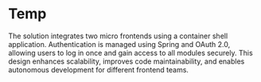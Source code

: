 # Temp
The solution integrates two micro frontends using a container shell application. Authentication is managed using Spring and OAuth 2.0, allowing users to log in once and gain access to all modules securely. This design enhances scalability, improves code maintainability, and enables autonomous development for different frontend teams.
